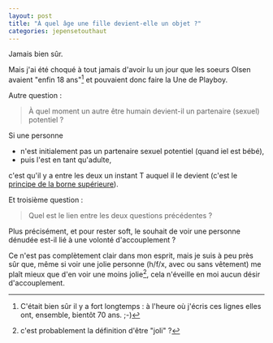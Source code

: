 ```yaml
---
layout: post
title: "À quel âge une fille devient-elle un objet ?"
categories: jepensetouthaut
---
```


<!-- Et donc... -->

<!-- > À quel âge une fille devienne-t-elle un objet ? -->

Jamais bien sûr.

Mais j'ai été choqué à tout jamais d'avoir lu un jour
que les soeurs Olsen avaient "enfin 18 ans"[^1]
et pouvaient donc faire la Une de Playboy.

Autre question :

> À quel moment un autre être humain devient-il un partenaire (sexuel) potentiel ?

Si une personne

- n'est initialement pas un partenaire sexuel potentiel (quand iel est bébé),
- puis l'est en tant qu'adulte, 

c'est qu'il y a entre les deux un instant T auquel il le devient (c'est le [principe de la borne supérieure](https://fr.wikipedia.org/wiki/Nombre_r%C3%A9el#Approche_axiomatique)).

Et troisième question :

> Quel est le lien entre les deux questions précédentes ?

Plus précisément, et pour rester soft, 
le souhait de voir une personne dénudée 
est-il lié à une volonté d'accouplement ?

Ce n'est pas complètement clair dans mon esprit,
mais je suis à peu près sûr que,
même si voir une jolie personne (h/f/x, avec ou sans vêtement) me plaît mieux
que d'en voir une moins jolie[^2],
cela n'éveille en moi aucun désir d'accouplement.

[^1]: C'était bien sûr il y a fort longtemps : à l'heure où j'écris ces lignes elles ont, ensemble, bientôt 70 ans. ;-)

[^2]: c'est probablement la définition d'être "joli" ?
